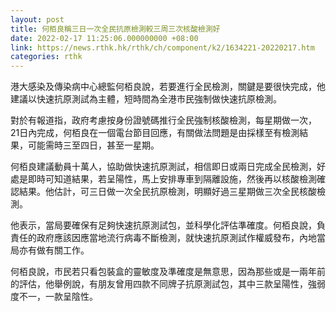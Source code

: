 ```yaml
---
layout: post
title: 何栢良稱三日一次全民抗原檢測較三周三次核酸檢測好
date: 2022-02-17 11:25:06.000000000 +08:00
link: https://news.rthk.hk/rthk/ch/component/k2/1634221-20220217.htm
categories: rthk
---
```


港大感染及傳染病中心總監何栢良說，若要進行全民檢測，關鍵是要很快完成，他建議以快速抗原測試為主體，短時間為全港市民強制做快速抗原檢測。

對於有報道指，政府考慮按身份證號碼推行全民強制核酸檢測，每星期做一次，21日內完成，何栢良在一個電台節目回應，有關做法問題是由採樣至有檢測結果，可能需時三至四日，甚至一星期。

何栢良建議動員十萬人，協助做快速抗原測試，相信即日或兩日完成全民檢測，好處是即時可知道結果，若呈陽性，馬上安排專車到隔離設施，然後再以核酸檢測確認結果。他估計，可三日做一次全民抗原檢測，明顯好過三星期做三次全民核酸檢測。

他表示，當局要確保有足夠快速抗原測試包，並科學化評估準確度。何栢良說，負責任的政府應該因應當地流行病毒不斷檢測，就快速抗原測試作權威發布，內地當局亦有做有關工作。

何栢良說，市民若只看包裝盒的靈敏度及準確度是無意思，因為那些或是一兩年前的評估，他舉例說，有朋友曾用四款不同牌子抗原測試包，其中三款呈陽性，強弱度不一，一款呈陰性。

